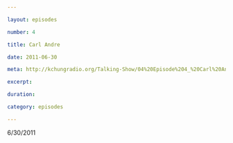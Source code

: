 ```yaml
---

layout: episodes

number: 4

title: Carl Andre

date: 2011-06-30

meta: http://kchungradio.org/Talking-Show/04%20Episode%204_%20Carl%20Andre.mp3

excerpt: 

duration: 

category: episodes

---
```


6/30/2011

